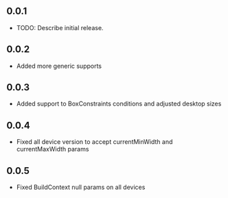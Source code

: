 ## 0.0.1

* TODO: Describe initial release.

## 0.0.2

* Added more generic supports

## 0.0.3

* Added support to BoxConstraints conditions and adjusted desktop sizes

## 0.0.4

* Fixed all device version to accept currentMinWidth and currentMaxWidth params

## 0.0.5

* Fixed BuildContext null params on all devices